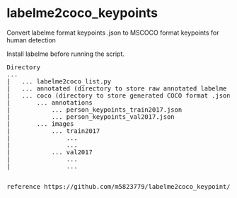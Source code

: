 # labelme2coco_keypoints
Convert labelme format keypoints .json to MSCOCO format keypoints for human detection  

Install labelme before running the script.  

<pre>
Directory  
...  
|   ... labelme2coco_list.py   
|   ... annotated (directory to store raw annotated labelme .json files)   
|   ... coco (directory to store generated COCO format .json and images)    
|       ... annotations  
|           ... person_keypoints_train2017.json  
|           ... person_keypoints_val2017.json  
|       ... images  
|           ... train2017  
|               ...  
|               ...  
|           ... val2017  
|               ...  
|               ...  
<pre>

reference https://github.com/m5823779/labelme2coco_keypoint/blob/master/labelme2coco.py  
